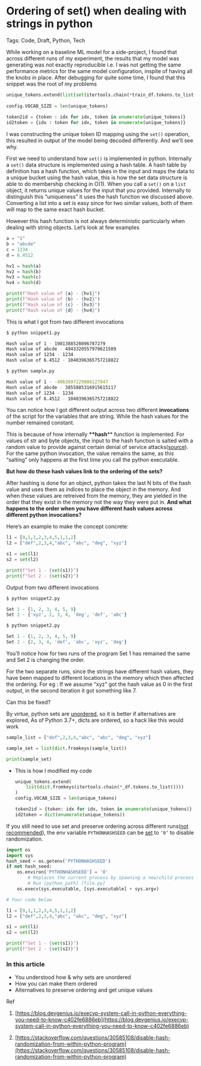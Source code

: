 # Ordering of set() when dealing with strings in python

Tags: Code, Draft, Python, Tech

While working on a baseline ML model for a side-project, I found that across different runs of my experiment, the results that my model was generating was not exactly reproducible i.e. I was not getting the same performance metrics for the same model configuration, inspite of having all the knobs in place.
After debugging for quite some time, I found that this snippet was the root of my problems

```python
unique_tokens.extend(list(set(itertools.chain(*train_df.tokens.to_list()))))
    
config.VOCAB_SIZE = len(unique_tokens)
    
token2id = {token : idx for idx, token in enumerate(unique_tokens)}
id2token = {idx : token for idx, token in enumerate(unique_tokens)}
```

I was constructing the unique token ID mapping using the `set()` operation, this resulted in output of the model being decoded differently.
And we’ll see why.

First we need to understand how `set()` is implemented in python. Internally a `set()` data structure is implemented using a hash table. A hash table by definition has a hash function, which takes in the input and maps the data to a unique bucket using the hash value, this is how the set data structure is able to do membership checking in O(1).
When you call a `set()` on a `list` object, it returns unique values for the input that you provided. Internally to distinguish this “uniqueness” it uses the hash function we discussed above. Converting a list into a set is easy since for two similar values, both of them will map to the same exact hash bucket.

However this hash function is not always deterministic particularly when dealing with string objects. Let’s look at few examples 

```python
a = "1"
b = "abcde"
c = 1234
d = 6.4512

hv1 = hash(a)
hv2 = hash(b)
hv3 = hash(c)
hv4 = hash(d)

print(f"Hash value of {a} - {hv1}")
print(f"Hash value of {b} - {hv2}")
print(f"Hash value of {c} - {hv3}")
print(f"Hash value of {d} - {hv4}")
```

This is what I got from two different invocations

```bash
$ python snippet1.py

Hash value of 1 - 1981388520896787279
Hash value of abcde - 4943320557970621589
Hash value of 1234 - 1234
Hash value of 6.4512 - 1040396365757218822
```

```bash
$ python sample.py

Hash value of 1 - -4063697229886127947
Hash value of abcde - 3855885316915615117
Hash value of 1234 - 1234
Hash value of 6.4512 - 1040396365757218822
```

You can notice how I got different output across two different **invocations** of the script for the variables that are string. While the hash values for the number remained constant.

This is because of how internally __**hash__** function is implemented. For values of str and byte objects, the input to the hash function is salted with a random value to provide against certain denial of service attacks([source](https://docs.python.org/3.8/reference/datamodel.html#object.__hash__)). For the same python invocation, the value remains the same, as this “salting” only happens at the first time you call the python executable.

**But how do these hash values link to the ordering of the sets?**

After hashing is done for an object, python takes the last N bits of the hash value and uses them as indices to place the object in the memory. And when these values are retreived from the memory, they are yielded in the order that they exist in the memory not the way they were put in. 
**And what happens to the order when you have different hash values across different python invocations?**

Here’s an example to make the concept concrete:

```python
l1 = [9,1,1,2,3,4,5,1,1,2]
l2 = ["def",2,3,4,"abc", "abc", "deg", "xyz"]

s1 = set(l1)
s2 = set(l2)

print(f"Set 1 - {set(s1)}")
print(f"Set 2 - {set(s2)}")
```

Output from two different invocations

```python
$ python snippet2.py

Set 1 - {1, 2, 3, 4, 5, 9}
Set 2 - {'xyz', 2, 3, 4, 'deg', 'def', 'abc'}
```

```python
$ python snippet2.py

Set 1 - {1, 2, 3, 4, 5, 9}
Set 2 - {2, 3, 4, 'def', 'abc', 'xyz', 'deg'}
```

You’ll notice how for two runs of the program Set 1 has remained the same and Set 2 is changing the order. 

For the two separate runs, since the strings have different hash values, they have been mapped to different locations in the memory which then affected the ordering. For eg : If we assume “xyz” got the hash value as 0 in the first output, in the second iteration it got something like 7.

Can this be fixed?

By virtue, python sets are [unordered](https://docs.python.org/3/tutorial/datastructures.html#sets), so it is better if alternatives are explored, As of Python 3.7+, dicts are ordered, so a hack like this would work

```python
sample_list = ["def",2,3,4,"abc", "abc", "deg", "xyz"]

sample_set = list(dict.fromkeys(sample_list))

print(sample_set)
```

- This is how I modified my code
    
    ```python
    unique_tokens.extend(
    	list(dict.fromkeys(itertools.chain(*_df.tokens.to_list())))
    )
    config.VOCAB_SIZE = len(unique_tokens)
    
    token2id = {token: idx for idx, token in enumerate(unique_tokens)}
    id2token = dict(enumerate(unique_tokens))
    ```
    

If you still need to use set and preserve ordering across different runs([not recommended](https://docs.python.org/3.8/reference/datamodel.html#object.__hash__)), the env variable `PYTHONHASHSEED` can be [set](https://docs.python.org/3.5/using/cmdline.html#envvar-PYTHONHASHSEED) to `‘0’`  to disable randomization.

```python
import os
import sys
hash_seed = os.getenv('PYTHONHASHSEED')
if not hash_seed:
    os.environ['PYTHONHASHSEED'] = '0'
		# Replaces the current process by spawning a new/child process and run a command
		# Run [python_path] [file.py]
    os.execv(sys.executable, [sys.executable] + sys.argv)

# Your code below

l1 = [9,1,1,2,3,4,5,1,1,2]
l2 = ["def",2,3,4,"abc", "abc", "deg", "xyz"]

s1 = set(l1)
s2 = set(l2)

print(f"Set 1 - {set(s1)}")
print(f"Set 2 - {set(s2)}")
```

### In this article

- You understood how & why sets are unordered
- How you can make them ordered
- Alternatives to preserve ordering and get unique values

Ref
1. [https://blog.devgenius.io/execvp-system-call-in-python-everything-you-need-to-know-c402fe6886eb](https://blog.devgenius.io/execvp-system-call-in-python-everything-you-need-to-know-c402fe6886eb)

2. [https://stackoverflow.com/questions/30585108/disable-hash-randomization-from-within-python-program](https://stackoverflow.com/questions/30585108/disable-hash-randomization-from-within-python-program)